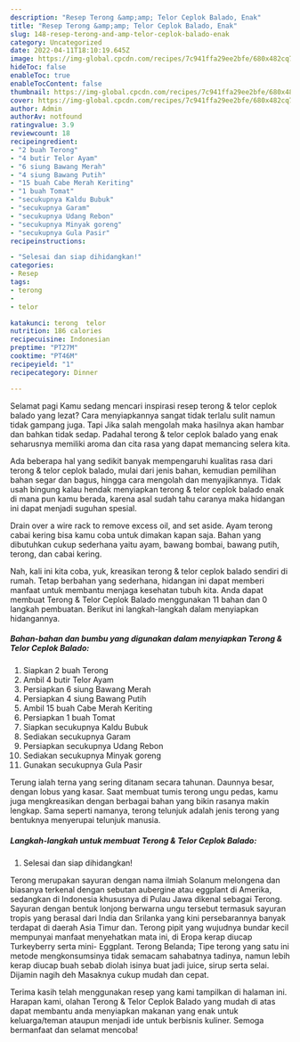 ```yaml
---
description: "Resep Terong &amp;amp; Telor Ceplok Balado, Enak"
title: "Resep Terong &amp;amp; Telor Ceplok Balado, Enak"
slug: 148-resep-terong-and-amp-telor-ceplok-balado-enak
category: Uncategorized
date: 2022-04-11T18:10:19.645Z
image: https://img-global.cpcdn.com/recipes/7c941ffa29ee2bfe/680x482cq70/terong-telor-ceplok-balado-foto-resep-utama.jpg
hideToc: false
enableToc: true
enableTocContent: false
thumbnail: https://img-global.cpcdn.com/recipes/7c941ffa29ee2bfe/680x482cq70/terong-telor-ceplok-balado-foto-resep-utama.jpg
cover: https://img-global.cpcdn.com/recipes/7c941ffa29ee2bfe/680x482cq70/terong-telor-ceplok-balado-foto-resep-utama.jpg
author: Admin
authorAv: notfound
ratingvalue: 3.9
reviewcount: 18
recipeingredient:
- "2 buah Terong"
- "4 butir Telor Ayam"
- "6 siung Bawang Merah"
- "4 siung Bawang Putih"
- "15 buah Cabe Merah Keriting"
- "1 buah Tomat"
- "secukupnya Kaldu Bubuk"
- "secukupnya Garam"
- "secukupnya Udang Rebon"
- "secukupnya Minyak goreng"
- "secukupnya Gula Pasir"
recipeinstructions:

- "Selesai dan siap dihidangkan!"
categories:
- Resep
tags:
- terong
- 
- telor

katakunci: terong  telor 
nutrition: 186 calories
recipecuisine: Indonesian
preptime: "PT27M"
cooktime: "PT46M"
recipeyield: "1"
recipecategory: Dinner

---
```



Selamat pagi Kamu sedang mencari inspirasi resep terong &amp; telor ceplok balado yang lezat? Cara menyiapkannya sangat tidak terlalu sulit namun tidak gampang juga. Tapi Jika salah mengolah maka hasilnya akan hambar dan bahkan tidak sedap. Padahal terong &amp; telor ceplok balado yang enak seharusnya memiliki aroma dan cita rasa yang dapat memancing selera kita.


Ada beberapa hal yang sedikit banyak mempengaruhi kualitas rasa dari terong &amp; telor ceplok balado, mulai dari jenis bahan, kemudian pemilihan bahan segar dan bagus, hingga cara mengolah dan menyajikannya. Tidak usah bingung kalau hendak menyiapkan terong &amp; telor ceplok balado enak di mana pun kamu berada, karena asal sudah tahu caranya maka hidangan ini dapat menjadi suguhan spesial.

Drain over a wire rack to remove excess oil, and set aside. Ayam terong cabai kering bisa kamu coba untuk dimakan kapan saja. Bahan yang dibutuhkan cukup sederhana yaitu ayam, bawang bombai, bawang putih, terong, dan cabai kering.


Nah, kali ini kita coba, yuk, kreasikan terong &amp; telor ceplok balado sendiri di rumah. Tetap berbahan yang sederhana, hidangan ini dapat memberi manfaat untuk membantu menjaga kesehatan tubuh kita. Anda dapat membuat Terong &amp; Telor Ceplok Balado menggunakan 11 bahan dan 0 langkah pembuatan. Berikut ini langkah-langkah dalam menyiapkan hidangannya.

<!--inarticleads1-->

##### Bahan-bahan dan bumbu yang digunakan dalam menyiapkan Terong &amp; Telor Ceplok Balado:

1. Siapkan 2 buah Terong
1. Ambil 4 butir Telor Ayam
1. Persiapkan 6 siung Bawang Merah
1. Persiapkan 4 siung Bawang Putih
1. Ambil 15 buah Cabe Merah Keriting
1. Persiapkan 1 buah Tomat
1. Siapkan secukupnya Kaldu Bubuk
1. Sediakan secukupnya Garam
1. Persiapkan secukupnya Udang Rebon
1. Sediakan secukupnya Minyak goreng
1. Gunakan secukupnya Gula Pasir


Terung ialah terna yang sering ditanam secara tahunan. Daunnya besar, dengan lobus yang kasar. Saat membuat tumis terong ungu pedas, kamu juga mengkreasikan dengan berbagai bahan yang bikin rasanya makin lengkap. Sama seperti namanya, terong telunjuk adalah jenis terong yang bentuknya menyerupai telunjuk manusia. 

<!--inarticleads2-->

##### Langkah-langkah untuk membuat Terong &amp; Telor Ceplok Balado:


1. Selesai dan siap dihidangkan!

Terong merupakan sayuran dengan nama ilmiah Solanum melongena dan biasanya terkenal dengan sebutan aubergine atau eggplant di Amerika, sedangkan di Indonesia khususnya di Pulau Jawa dikenal sebagai Terong. Sayuran dengan bentuk lonjong berwarna ungu tersebut termasuk sayuran tropis yang berasal dari India dan Srilanka yang kini persebarannya banyak terdapat di daerah Asia Timur dan. Terong pipit yang wujudnya bundar kecil mempunyai manfaat menyehatkan mata ini, di Eropa kerap diucap Turkeyberry serta mini- Eggplant. Terong Belanda; Tipe terong yang satu ini metode mengkonsumsinya tidak semacam sahabatnya tadinya, namun lebih kerap diucap buah sebab diolah isinya buat jadi juice, sirup serta selai. Dijamin nagih deh Masaknya cukup mudah dan cepat. 

Terima kasih telah menggunakan resep yang kami tampilkan di halaman ini. Harapan kami, olahan Terong &amp; Telor Ceplok Balado yang mudah di atas dapat membantu anda menyiapkan makanan yang enak untuk keluarga/teman ataupun menjadi ide untuk berbisnis kuliner. Semoga bermanfaat dan selamat mencoba!
